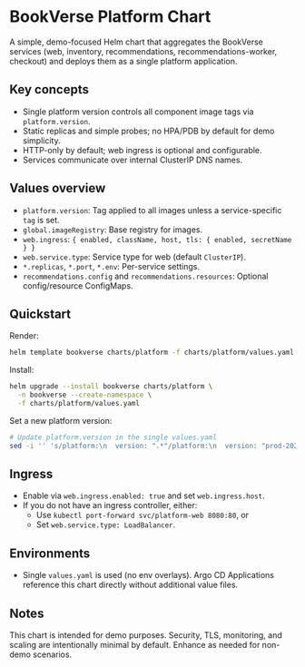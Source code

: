 # BookVerse Platform Chart

A simple, demo-focused Helm chart that aggregates the BookVerse services (web, inventory, recommendations, recommendations-worker, checkout) and deploys them as a single platform application.

## Key concepts

- Single platform version controls all component image tags via `platform.version`.
- Static replicas and simple probes; no HPA/PDB by default for demo simplicity.
- HTTP-only by default; web ingress is optional and configurable.
- Services communicate over internal ClusterIP DNS names.

## Values overview

- `platform.version`: Tag applied to all images unless a service-specific `tag` is set.
- `global.imageRegistry`: Base registry for images.
- `web.ingress`: `{ enabled, className, host, tls: { enabled, secretName } }`
- `web.service.type`: Service type for web (default `ClusterIP`).
- `*.replicas`, `*.port`, `*.env`: Per-service settings.
- `recommendations.config` and `recommendations.resources`: Optional config/resource ConfigMaps.
  

## Quickstart

Render:

```bash
helm template bookverse charts/platform -f charts/platform/values.yaml
```

Install:

```bash
helm upgrade --install bookverse charts/platform \
  -n bookverse --create-namespace \
  -f charts/platform/values.yaml
```

Set a new platform version:

```bash
# Update platform.version in the single values.yaml
sed -i '' 's/platform:\n  version: ".*"/platform:\n  version: "prod-2025-09-06"/' charts/platform/values.yaml
```

## Ingress

- Enable via `web.ingress.enabled: true` and set `web.ingress.host`.
- If you do not have an ingress controller, either:
  - Use `kubectl port-forward svc/platform-web 8080:80`, or
  - Set `web.service.type: LoadBalancer`.

## Environments

- Single `values.yaml` is used (no env overlays). Argo CD Applications reference this chart directly without additional value files.

## Notes

This chart is intended for demo purposes. Security, TLS, monitoring, and scaling are intentionally minimal by default. Enhance as needed for non-demo scenarios.

